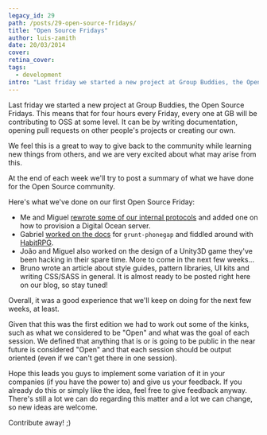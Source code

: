 ```yaml
---
legacy_id: 29
path: /posts/29-open-source-fridays/
title: "Open Source Fridays"
author: luis-zamith
date: 20/03/2014
cover: 
retina_cover: 
tags:
  - development
intro: "Last friday we started a new project at Group Buddies, the Open Source Fridays. This means that for four hours every Friday, every one at GB will be contributing to OSS at some level. It can be by writing documentation, opening pull requests on other people's projects or creating our own."
---
```


Last friday we started a new project at Group Buddies, the Open Source Fridays. This means that for four hours every Friday, every one at GB will be contributing to OSS at some level. It can be by writing documentation, opening pull requests on other people's projects or creating our own.

We feel this is a great to way to give back to the community while learning new things from others, and we are very excited about what may arise from this. 

At the end of each week we'll try to post a summary of what we have done for the Open Source community.

Here's what we've done on our first Open Source Friday:

* Me and Miguel [rewrote some of our internal protocols](https://github.com/groupbuddies/guides/commit/ee99f81a4d6f75190d463c565066a7ec7277d7ae) and added one on how to provision a Digital Ocean server.
* Gabriel [worked on the docs](https://github.com/logankoester/grunt-phonegap/pull/74) for `grunt-phonegap` and fiddled around with [HabitRPG](https://github.com/HabitRPG/habitrpg).
* João and Miguel also worked on the design of a Unity3D game they've been hacking in their spare time. More to come in the next few weeks...
* Bruno wrote an article about style guides, pattern libraries, UI kits and writing CSS/SASS in general. It is almost ready to be posted right here on our blog, so stay tuned!

Overall, it was a good experience that we'll keep on doing for the next few weeks, at least. 

Given that this was the first edition we had to work out some of the kinks, such as what we considered to be "Open" and what was the goal of each session. We defined that anything that is or is going to be public in the near future is considered "Open" and that each session should be output oriented (even if we can't get there in one session).

Hope this leads you guys to implement some variation of it in your companies (if you have the power to) and give us your feedback. If you already do this or simply like the idea, feel free to give feedback anyway. There's still a lot we can do regarding this matter and a lot we can change, so new ideas are welcome. 

Contribute away! ;)
